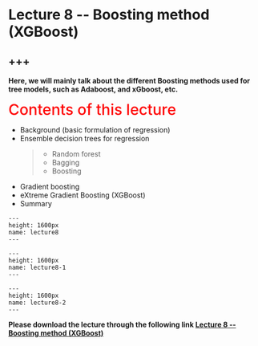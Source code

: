 # Lecture 8 -- Boosting method (XGBoost)

+++
---

**Here, we will mainly talk about the different Boosting methods used for tree models, such as Adaboost, and xGboost, etc.**



<span style = "color: red; font-weight: 500;  font-size: 30px; text-align: left">Contents of this lecture</span>  <br />

* Background (basic formulation of regression)
* Ensemble decision trees for regression
   >- Random forest
   >- Bagging
   >- Boosting
* Gradient boosting
* eXtreme Gradient Boosting (XGBoost)
* Summary





```{figure} ./lectures/lecture8.png
---
height: 1600px
name: lecture8
---
```
```{figure} ./lectures/lecture8-1.png
---
height: 1600px
name: lecture8-1
---
```
```{figure} ./lectures/lecture8-2.png
---
height: 1600px
name: lecture8-2
---
```



**Please download the lecture through the following link [Lecture 8 -- Boosting method (XGBoost)](https://github.com/wengangmao/fmms050/blob/main/contents/machine-learning/lectures/Lecture%208%20-%20ML2%20Trains_XGboost_examples.pdf)**
